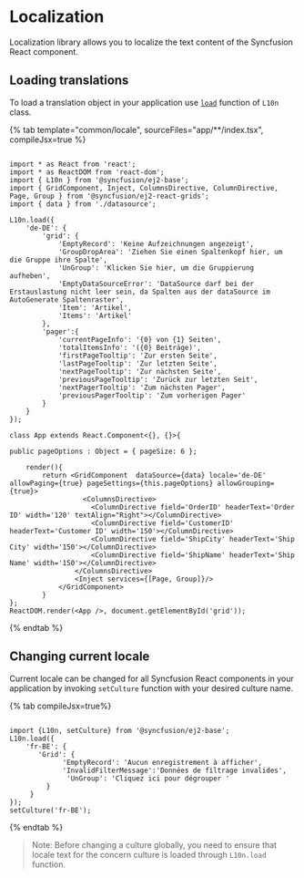 # Localization

Localization library allows you to localize the text content of the Syncfusion React component.

## Loading translations

To load a translation object in your application use [`load`](https://ej2.syncfusion.com/documentation/api/base/l10n#load) function of `L10n` class.

{% tab template="common/locale", sourceFiles="app/**/index.tsx", compileJsx=true %}

```tsx

import * as React from 'react';
import * as ReactDOM from 'react-dom';
import { L10n } from '@syncfusion/ej2-base';
import { GridComponent, Inject, ColumnsDirective, ColumnDirective, Page, Group } from '@syncfusion/ej2-react-grids';
import { data } from './datasource';

L10n.load({
    'de-DE': {
        'grid': {
            'EmptyRecord': 'Keine Aufzeichnungen angezeigt',
            'GroupDropArea': 'Ziehen Sie einen Spaltenkopf hier, um die Gruppe ihre Spalte',
            'UnGroup': 'Klicken Sie hier, um die Gruppierung aufheben',
            'EmptyDataSourceError': 'DataSource darf bei der Erstauslastung nicht leer sein, da Spalten aus der dataSource im AutoGenerate Spaltenraster',
            'Item': 'Artikel',
            'Items': 'Artikel'
        },
        'pager':{
            'currentPageInfo': '{0} von {1} Seiten',
            'totalItemsInfo': '({0} Beiträge)',
            'firstPageTooltip': 'Zur ersten Seite',
            'lastPageTooltip': 'Zur letzten Seite',
            'nextPageTooltip': 'Zur nächsten Seite',
            'previousPageTooltip': 'Zurück zur letzten Seit',
            'nextPagerTooltip': 'Zum nächsten Pager',
            'previousPagerTooltip': 'Zum vorherigen Pager'
        }
    }
});

class App extends React.Component<{}, {}>{

public pageOptions : Object = { pageSize: 6 };

    render(){
        return <GridComponent  dataSource={data} locale='de-DE' allowPaging={true} pageSettings={this.pageOptions} allowGrouping={true}>
                  <ColumnsDirective>
                    <ColumnDirective field='OrderID' headerText='Order ID' width='120' textAlign="Right"></ColumnDirective>
                    <ColumnDirective field='CustomerID' headerText='Customer ID' width='150'></ColumnDirective>
                    <ColumnDirective field='ShipCity' headerText='Ship City' width='150'></ColumnDirective>
                    <ColumnDirective field='ShipName' headerText='Ship Name' width='150'></ColumnDirective>
                </ColumnsDirective>
                <Inject services={[Page, Group]}/>
            </GridComponent>
        }
};
ReactDOM.render(<App />, document.getElementById('grid'));

```

{% endtab %}

## Changing current locale

Current locale can be changed for all Syncfusion React components in your application by invoking
 `setCulture` function with your desired culture name.

{% tab compileJsx=true%}

```tsx

import {L10n, setCulture} from '@syncfusion/ej2-base';
L10n.load({
    'fr-BE': {
       'Grid': {
             'EmptyRecord': 'Aucun enregistrement à afficher',
             'InvalidFilterMessage':'Données de filtrage invalides',
              'UnGroup': 'Cliquez ici pour dégrouper '
         }
     }
});
setCulture('fr-BE');

```

{% endtab %}

> Note: Before changing a culture globally, you need to ensure that locale text for the concern culture is loaded through `L10n.load` function.
